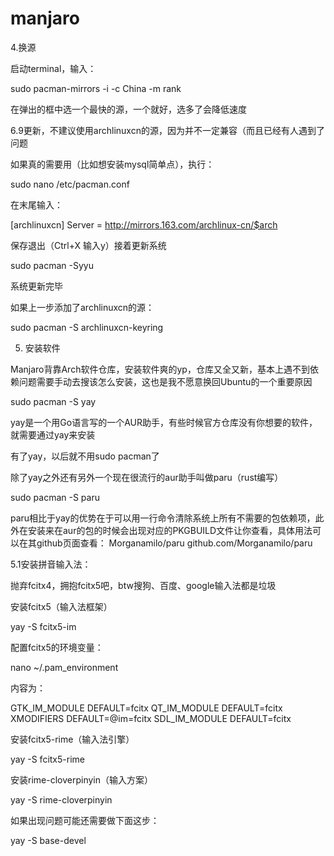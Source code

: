 # manjaro

4.换源

启动terminal，输入：

sudo pacman-mirrors -i -c China -m rank

在弹出的框中选一个最快的源，一个就好，选多了会降低速度

6.9更新，不建议使用archlinuxcn的源，因为并不一定兼容（而且已经有人遇到了问题

如果真的需要用（比如想安装mysql简单点），执行：

sudo nano /etc/pacman.conf

在末尾输入：

[archlinuxcn]
Server = http://mirrors.163.com/archlinux-cn/$arch

保存退出（Ctrl+X 输入y）接着更新系统

sudo pacman -Syyu

系统更新完毕

如果上一步添加了archlinuxcn的源：

sudo pacman -S archlinuxcn-keyring

5. 安装软件

Manjaro背靠Arch软件仓库，安装软件爽的yp，仓库又全又新，基本上遇不到依赖问题需要手动去搜该怎么安装，这也是我不愿意换回Ubuntu的一个重要原因

sudo pacman -S yay

yay是一个用Go语言写的一个AUR助手，有些时候官方仓库没有你想要的软件，就需要通过yay来安装

有了yay，以后就不用sudo pacman了

除了yay之外还有另外一个现在很流行的aur助手叫做paru（rust编写）

sudo pacman -S paru

paru相比于yay的优势在于可以用一行命令清除系统上所有不需要的包依赖项，此外在安装来在aur的包的时候会出现对应的PKGBUILD文件让你查看，具体用法可以在其github页面查看：
Morganamilo/paru​
github.com/Morganamilo/paru

5.1安装拼音输入法：

抛弃fcitx4，拥抱fcitx5吧，btw搜狗、百度、google输入法都是垃圾

安装fcitx5（输入法框架）

yay -S fcitx5-im

配置fcitx5的环境变量：

nano ~/.pam_environment

内容为：

GTK_IM_MODULE DEFAULT=fcitx
QT_IM_MODULE  DEFAULT=fcitx
XMODIFIERS    DEFAULT=\@im=fcitx
SDL_IM_MODULE DEFAULT=fcitx

安装fcitx5-rime（输入法引擎）

yay -S fcitx5-rime

安装rime-cloverpinyin（输入方案）

yay -S rime-cloverpinyin

如果出现问题可能还需要做下面这步：

yay -S base-devel





















